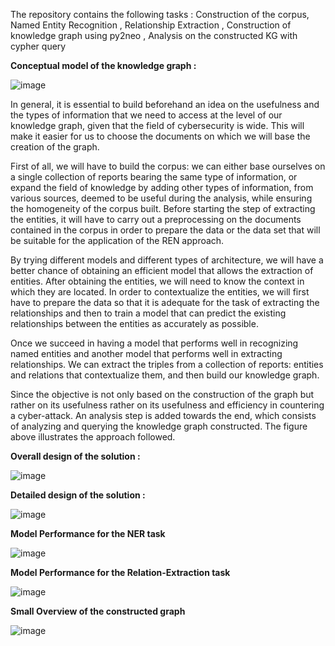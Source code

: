 The repository contains the following tasks : Construction of the corpus, Named Entity Recognition , Relationship Extraction , Construction of knowledge graph using py2neo , Analysis on the constructed KG with cypher query

**Conceptual model of the knowledge graph :**

![image](https://user-images.githubusercontent.com/77699359/205594664-66976e6e-9034-445a-95c0-d969bb658b81.png)

In general, it is essential to build beforehand an idea on the usefulness and the types of information that we need to access at the level of our knowledge graph, given that the field of cybersecurity is wide. This will make it easier for us to choose the documents on which we will base the creation of the graph. 

First of all, we will have to build the corpus: we can either base ourselves on a single collection of reports bearing the same type of information, or expand the field of knowledge by adding other types of information, from various sources, deemed to be useful during the analysis, while ensuring the homogeneity of the corpus built. Before starting the step of extracting the entities, it will have to carry out a preprocessing on the documents contained in the corpus in order to prepare the data or the data set that will be suitable for the application of the REN approach. 

By trying different models and different types of architecture, we will have a better chance of obtaining an efficient model that allows the extraction of entities. After obtaining the entities, we will need to know the context in which they are located. In order to contextualize the entities, we will first have to prepare the data so that it is adequate for the task of extracting the relationships and then to train a model that can predict the existing relationships between the entities as accurately as possible. 

Once we succeed in having a model that performs well in recognizing named entities and another model that performs well in extracting relationships. We can extract the triples from a collection of reports: entities and relations that contextualize them, and then build our knowledge graph. 

Since the objective is not only based on the construction of the graph but rather on its usefulness rather on its usefulness and efficiency in countering a cyber-attack. An analysis step is added towards the end, which consists of analyzing and querying the knowledge graph constructed. The figure above illustrates the approach followed.

**Overall design of the solution :**

![image](https://user-images.githubusercontent.com/77699359/205593799-b33e8936-6da4-481a-a02e-5e48bd7b52cb.png)

**Detailed design of the solution :**

![image](https://user-images.githubusercontent.com/77699359/205594972-7cfc9dd3-a9cd-4409-80b0-fd58e82ff6ba.png)

**Model Performance for the NER task**

![image](https://user-images.githubusercontent.com/77699359/205599401-dc4d6fbc-706d-4af1-aaff-9840b448f114.png)

**Model Performance for the Relation-Extraction task**

![image](https://user-images.githubusercontent.com/77699359/205599828-dea66006-f39b-432f-a7cf-fdcb916fd763.png)

**Small Overview of the constructed graph**

![image](https://user-images.githubusercontent.com/77699359/205599934-a3238a63-029e-4084-afc2-a10bafe0241a.png)




